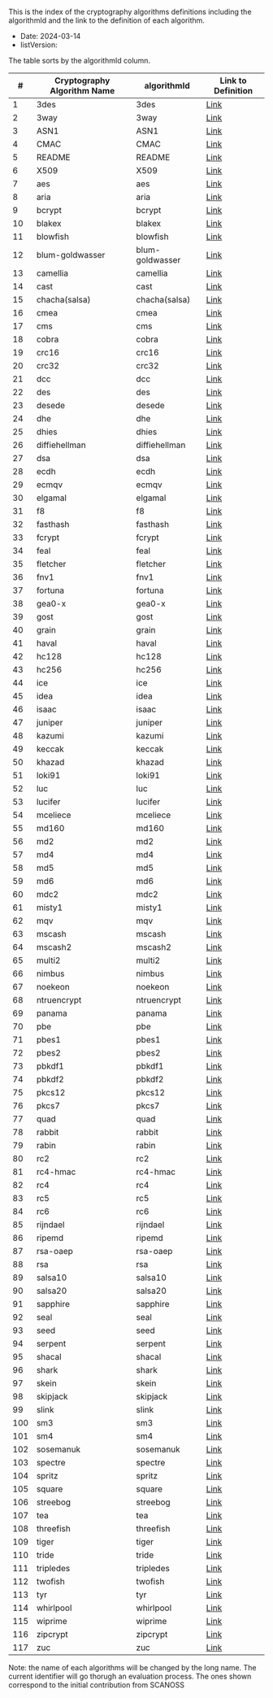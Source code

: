 This is the index of the cryptography algorithms definitions including the algorithmId and the link to the definition of each algorithm.

* Date: 2024-03-14
* listVersion:

The table sorts by the algorithmId column.

| **#** | **Cryptography Algorithm Name** | **algorithmId** | **Link to Definition** |
|-------|--------------------------------|-----------------|------------------------|
| 1     | 3des| 3des            | [Link](https://github.com/scanoss/crypto_algorithms_open_dataset/main/definitions_crypto_algorithms/list_definitions_crypto_algorithms/3des.yaml) |
| 2     | 3way | 3way            | [Link](https://github.com/scanoss/crypto_algorithms_open_dataset/main/definitions_crypto_algorithms/list_definitions_crypto_algorithms/3way.yaml) |
| 3     | ASN1 | ASN1            | [Link](https://github.com/scanoss/crypto_algorithms_open_dataset/main/definitions_crypto_algorithms/list_definitions_crypto_algorithms/ASN1.yaml) |
| 4     | CMAC | CMAC            | [Link](https://github.com/scanoss/crypto_algorithms_open_dataset/main/definitions_crypto_algorithms/list_definitions_crypto_algorithms/CMAC.yaml) |
| 5     | README | README          | [Link](https://github.com/scanoss/crypto_algorithms_open_dataset/main/definitions_crypto_algorithms/list_definitions_crypto_algorithms/README.md) |
| 6     | X509 | X509            | [Link](https://github.com/scanoss/crypto_algorithms_open_dataset/main/definitions_crypto_algorithms/list_definitions_crypto_algorithms/X509.yaml) |
| 7     | aes  | aes             | [Link](https://github.com/scanoss/crypto_algorithms_open_dataset/main/definitions_crypto_algorithms/list_definitions_crypto_algorithms/aes.yaml) |
| 8     | aria | aria            | [Link](https://github.com/scanoss/crypto_algorithms_open_dataset/main/definitions_crypto_algorithms/list_definitions_crypto_algorithms/aria.yaml) |
| 9     | bcrypt | bcrypt          | [Link](https://github.com/scanoss/crypto_algorithms_open_dataset/main/definitions_crypto_algorithms/list_definitions_crypto_algorithms/bcrypt.yaml) |
| 10    | blakex | blakex          | [Link](https://github.com/scanoss/crypto_algorithms_open_dataset/main/definitions_crypto_algorithms/list_definitions_crypto_algorithms/blakex.yaml) |
| 11    | blowfish | blowfish        | [Link](https://github.com/scanoss/crypto_algorithms_open_dataset/main/definitions_crypto_algorithms/list_definitions_crypto_algorithms/blowfish.yaml) |
| 12    | blum-goldwasser | blum-goldwasser | [Link](https://github.com/scanoss/crypto_algorithms_open_dataset/main/definitions_crypto_algorithms/list_definitions_crypto_algorithms/blum-goldwasser.yaml) |
| 13    | camellia | camellia        | [Link](https://github.com/scanoss/crypto_algorithms_open_dataset/main/definitions_crypto_algorithms/list_definitions_crypto_algorithms/camellia.yaml) |
| 14    | cast | cast            | [Link](https://github.com/scanoss/crypto_algorithms_open_dataset/main/definitions_crypto_algorithms/list_definitions_crypto_algorithms/cast.yaml) |
| 15    | chacha(salsa) | chacha(salsa)   | [Link](https://github.com/scanoss/crypto_algorithms_open_dataset/main/definitions_crypto_algorithms-list_definitions_crypto_algorithms/chacha(salsa).yaml) |
| 16    | cmea | cmea            | [Link](https://github.com/scanoss/crypto_algorithms_open_dataset/main/definitions_crypto_algorithms/list_definitions_crypto_algorithms/cmea.yaml) |
| 17    | cms     | cms          | [Link](https://github.com/scanoss/crypto_algorithms_open_dataset/main/definitions_crypto_algorithms/list_definitions_crypto_algorithms/cms.yaml) |
| 18    | cobra | cobra           | [Link](https://github.com/scanoss/crypto_algorithms_open_dataset/main/definitions_crypto_algorithms/list_definitions_crypto_algorithms/cobra.yaml) |
| 19    | crc16 | crc16           | [Link](https://github.com/scanoss/crypto_algorithms_open_dataset/main/definitions_crypto_algorithms/list_definitions_crypto_algorithms/crc16.yaml) |
| 20    | crc32 | crc32           | [Link](https://github.com/scanoss/crypto_algorithms_open_dataset/main/definitions_crypto_algorithms/list_definitions_crypto_algorithms/crc32.yaml) |
| 21    | dcc     | dcc     | [Link](https://github.com/scanoss/crypto_algorithms_open_dataset/main/definitions_crypto_algorithms/list_definitions_crypto_algorithms/dcc.yaml) |
| 22    | des     | des     | [Link](https://github.com/scanoss/crypto_algorithms_open_dataset/main/definitions_crypto_algorithms/list_definitions_crypto_algorithms/des.yaml) |
| 23    | desede | desede          | [Link](https://github.com/scanoss/crypto_algorithms_open_dataset/main/definitions_crypto_algorithms/list_definitions_crypto_algorithms/desede.yaml) |
| 24    | dhe     | dhe     | [Link](https://github.com/scanoss/crypto_algorithms_open_dataset/main/definitions_crypto_algorithms/list_definitions_crypto_algorithms/dhe.yaml) |
| 25    | dhies | dhies           | [Link](https://github.com/scanoss/crypto_algorithms_open_dataset/main/definitions_crypto_algorithms/list_definitions_crypto_algorithms/dhies.yaml) |
| 26    | diffiehellman | diffiehellman  | [Link](https://github.com/scanoss/crypto_algorithms_open_dataset/main/definitions_crypto_algorithms/list_definitions_crypto_algorithms/diffiehellman.yaml) |
| 27    | dsa     |dsa     | [Link](https://github.com/scanoss/crypto_algorithms_open_dataset/main/definitions_crypto_algorithms/list_definitions_crypto_algorithms/dsa.yaml) |
| 28    | ecdh | ecdh            | [Link](https://github.com/scanoss/crypto_algorithms_open_dataset/main/definitions_crypto_algorithms/list_definitions_crypto_algorithms/ecdh.yaml) |
| 29    | ecmqv | ecmqv           | [Link](https://github.com/scanoss/crypto_algorithms_open_dataset/main/definitions_crypto_algorithms/list_definitions_crypto_algorithms/ecmqv.yaml) |
| 30    | elgamal | elgamal         | [Link](https://github.com/scanoss/crypto_algorithms_open_dataset/main/definitions_crypto_algorithms/list_definitions_crypto_algorithms/elgamal.yaml) |
| 31    | f8    | f8    | [Link](https://github.com/scanoss/crypto_algorithms_open_dataset/main/definitions_crypto_algorithms/list_definitions_crypto_algorithms/f8.yaml) |
| 32    | fasthash | fasthash        | [Link](https://github.com/scanoss/crypto_algorithms_open_dataset/main/definitions_crypto_algorithms/list_definitions_crypto_algorithms/fasthash.yaml) |
| 33    | fcrypt | fcrypt          | [Link](https://github.com/scanoss/crypto_algorithms_open_dataset/main/definitions_crypto_algorithms/list_definitions_crypto_algorithms/fcrypt.yaml) |
| 34    | feal | feal            | [Link](https://github.com/scanoss/crypto_algorithms_open_dataset/main/definitions_crypto_algorithms/list_definitions_crypto_algorithms/feal.yaml) |
| 35    | fletcher | fletcher        | [Link](https://github.com/scanoss/crypto_algorithms_open_dataset/main/definitions_crypto_algorithms/list_definitions_crypto_algorithms/fletcher.yaml) |
| 36    | fnv1 | fnv1            | [Link](https://github.com/scanoss/crypto_algorithms_open_dataset/main/definitions_crypto_algorithms/list_definitions_crypto_algorithms/fnv1.yaml) |
| 37    | fortuna | fortuna         | [Link](https://github.com/scanoss/crypto_algorithms_open_dataset/main/definitions_crypto_algorithms/list_definitions_crypto_algorithms/fortuna.yaml) |
| 38    | gea0-x | gea0-x          | [Link](https://github.com/scanoss/crypto_algorithms_open_dataset/main/definitions_crypto_algorithms/list_definitions_crypto_algorithms/gea0-x.yaml) |
| 39    | gost | gost            | [Link](https://github.com/scanoss/crypto_algorithms_open_dataset/main/definitions_crypto_algorithms/list_definitions_crypto_algorithms/gost.yaml) |
| 40    | grain | grain           | [Link](https://github.com/scanoss/crypto_algorithms_open_dataset/main/definitions_crypto_algorithms/list_definitions_crypto_algorithms/grain.yaml) |
| 41    | haval | haval           | [Link](https://github.com/scanoss/crypto_algorithms_open_dataset/main/definitions_crypto_algorithms/list_definitions_crypto_algorithms/haval.yaml) |
| 42    | hc128 | hc128           | [Link](https://github.com/scanoss/crypto_algorithms_open_dataset/main/definitions_crypto_algorithms/list_definitions_crypto_algorithms/hc128.yaml) |
| 43    | hc256 | hc256           | [Link](https://github.com/scanoss/crypto_algorithms_open_dataset/main/definitions_crypto_algorithms/list_definitions_crypto_algorithms/hc256.yaml) |
| 44    | ice   |ice   | [Link](https://github.com/scanoss/crypto_algorithms_open_dataset/main/definitions_crypto_algorithms/list_definitions_crypto_algorithms/ice.yaml) |
| 45    | idea | idea            | [Link](https://github.com/scanoss/crypto_algorithms_open_dataset/main/definitions_crypto_algorithms/list_definitions_crypto_algorithms/idea.yaml) |
| 46    | isaac | isaac           | [Link](https://github.com/scanoss/crypto_algorithms_open_dataset/main/definitions_crypto_algorithms/list_definitions_crypto_algorithms/isaac.yaml) |
| 47    | juniper | juniper         | [Link](https://github.com/scanoss/crypto_algorithms_open_dataset/main/definitions_crypto_algorithms/list_definitions_crypto_algorithms/juniper.yaml) |
| 48    | kazumi | kazumi          | [Link](https://github.com/scanoss/crypto_algorithms_open_dataset/main/definitions_crypto_algorithms/list_definitions_crypto_algorithms/kazumi.yaml) |
| 49    | keccak | keccak          | [Link](https://github.com/scanoss/crypto_algorithms_open_dataset/main/definitions_crypto_algorithms/list_definitions_crypto_algorithms/keccak.yaml) |
| 50    | khazad | khazad          | [Link](https://github.com/scanoss/crypto_algorithms_open_dataset/main/definitions_crypto_algorithms/list_definitions_crypto_algorithms/khazad.yaml) |
| 51    | loki91 | loki91          | [Link](https://github.com/scanoss/crypto_algorithms_open_dataset/main/definitions_crypto_algorithms/list_definitions_crypto_algorithms/loki91.yaml) |
| 52    | luc     |luc     | [Link](https://github.com/scanoss/crypto_algorithms_open_dataset/main/definitions_crypto_algorithms/list_definitions_crypto_algorithms/luc.yaml) |
| 53    | lucifer | lucifer         | [Link](https://github.com/scanoss/crypto_algorithms_open_dataset/main/definitions_crypto_algorithms/list_definitions_crypto_algorithms/lucifer.yaml) |
| 54    | mceliece | mceliece        | [Link](https://github.com/scanoss/crypto_algorithms_open_dataset/main/definitions_crypto_algorithms/list_definitions_crypto_algorithms/mceliece.yaml) |
| 55    | md160 | md160           | [Link](https://github.com/scanoss/crypto_algorithms_open_dataset/main/definitions_crypto_algorithms/list_definitions_crypto_algorithms/md160.yaml) |
| 56    | md2     | md2     | [Link](https://github.com/scanoss/crypto_algorithms_open_dataset/main/definitions_crypto_algorithms/list_definitions_crypto_algorithms/md2.yaml) |
| 57    | md4     |md4     | [Link](https://github.com/scanoss/crypto_algorithms_open_dataset/main/definitions_crypto_algorithms/list_definitions_crypto_algorithms/md4.yaml) |
| 58    | md5     |md5     | [Link](https://github.com/scanoss/crypto_algorithms_open_dataset/main/definitions_crypto_algorithms/list_definitions_crypto_algorithms/md5.yaml) |
| 59    | md6     |md6     | [Link](https://github.com/scanoss/crypto_algorithms_open_dataset/main/definitions_crypto_algorithms/list_definitions_crypto_algorithms/md6.yaml) |
| 60    | mdc2 | mdc2            | [Link](https://github.com/scanoss/crypto_algorithms_open_dataset/main/definitions_crypto_algorithms/list_definitions_crypto_algorithms/mdc2.yaml) |
| 61    | misty1 | misty1          | [Link](https://github.com/scanoss/crypto_algorithms_open_dataset/main/definitions_crypto_algorithms/list_definitions_crypto_algorithms/misty1.yaml) |
| 62    | mqv     |mqv     | [Link](https://github.com/scanoss/crypto_algorithms_open_dataset/main/definitions_crypto_algorithms/list_definitions_crypto_algorithms/mqv.yaml) |
| 63    | mscash | mscash          | [Link](https://github.com/scanoss/crypto_algorithms_open_dataset/main/definitions_crypto_algorithms/list_definitions_crypto_algorithms/mscash.yaml) |
| 64    | mscash2 | mscash2         | [Link](https://github.com/scanoss/crypto_algorithms_open_dataset/main/definitions_crypto_algorithms/list_definitions_crypto_algorithms/mscash2.yaml) |
| 65    | multi2 | multi2          | [Link](https://github.com/scanoss/crypto_algorithms_open_dataset/main/definitions_crypto_algorithms/list_definitions_crypto_algorithms/multi2.yaml) |
| 66    | nimbus | nimbus          | [Link](https://github.com/scanoss/crypto_algorithms_open_dataset/main/definitions_crypto_algorithms/list_definitions_crypto_algorithms/nimbus.yaml) |
| 67    | noekeon | noekeon         | [Link](https://github.com/scanoss/crypto_algorithms_open_dataset/main/definitions_crypto_algorithms/list_definitions_crypto_algorithms/noekeon.yaml) |
| 68    | ntruencrypt | ntruencrypt    | [Link](https://github.com/scanoss/crypto_algorithms_open_dataset/main/definitions_crypto_algorithms/list_definitions_crypto_algorithms/ntruencrypt.yaml) |
| 69    | panama | panama          | [Link](https://github.com/scanoss/crypto_algorithms_open_dataset/main/definitions_crypto_algorithms/list_definitions_crypto_algorithms/panama.yaml) |
| 70    | pbe   |pbe   | [Link](https://github.com/scanoss/crypto_algorithms_open_dataset/main/definitions_crypto_algorithms/list_definitions_crypto_algorithms/pbe.yaml) |
| 71    | pbes1 | pbes1           | [Link](https://github.com/scanoss/crypto_algorithms_open_dataset/main/definitions_crypto_algorithms/list_definitions_crypto_algorithms/pbes1.yaml) |
| 72    | pbes2 | pbes2           | [Link](https://github.com/scanoss/crypto_algorithms_open_dataset/main/definitions_crypto_algorithms/list_definitions_crypto_algorithms/pbes2.yaml) |
| 73    | pbkdf1 | pbkdf1          | [Link](https://github.com/scanoss/crypto_algorithms_open_dataset/main/definitions_crypto_algorithms/list_definitions_crypto_algorithms/pbkdf1.yaml) |
| 74    | pbkdf2 | pbkdf2          | [Link](https://github.com/scanoss/crypto_algorithms_open_dataset/main/definitions_crypto_algorithms/list_definitions_crypto_algorithms/pbkdf2.yaml) |
| 75    | pkcs12 | pkcs12          | [Link](https://github.com/scanoss/crypto_algorithms_open_dataset/main/definitions_crypto_algorithms/list_definitions_crypto_algorithms/pkcs12.yaml) |
| 76    | pkcs7 | pkcs7           | [Link](https://github.com/scanoss/crypto_algorithms_open_dataset/main/definitions_crypto_algorithms/list_definitions_crypto_algorithms/pkcs7.yaml) |
| 77    | quad | quad            | [Link](https://github.com/scanoss/crypto_algorithms_open_dataset/main/definitions_crypto_algorithms/list_definitions_crypto_algorithms/quad.yaml) |
| 78    | rabbit | rabbit          | [Link](https://github.com/scanoss/crypto_algorithms_open_dataset/main/definitions_crypto_algorithms/list_definitions_crypto_algorithms/rabbit.yaml) |
| 79    | rabin | rabin           | [Link](https://github.com/scanoss/crypto_algorithms_open_dataset/main/definitions_crypto_algorithms/list_definitions_crypto_algorithms/rabin.yaml) |
| 80    | rc2   | rc2   | [Link](https://github.com/scanoss/crypto_algorithms_open_dataset/main/definitions_crypto_algorithms/list_definitions_crypto_algorithms/rc2.yaml) |
| 81    | rc4-hmac | rc4-hmac        | [Link](https://github.com/scanoss/crypto_algorithms_open_dataset/main/definitions_crypto_algorithms/list_definitions_crypto_algorithms/rc4-hmac.yaml) |
| 82    | rc4 | rc4             | [Link](https://github.com/scanoss/crypto_algorithms_open_dataset/main/definitions_crypto_algorithms/list_definitions_crypto_algorithms/rc4.yaml) |
| 83    | rc5 | rc5             | [Link](https://github.com/scanoss/crypto_algorithms_open_dataset/main/definitions_crypto_algorithms/list_definitions_crypto_algorithms/rc5.yaml) |
| 84    | rc6 | rc6             | [Link](https://github.com/scanoss/crypto_algorithms_open_dataset/main/definitions_crypto_algorithms/list_definitions_crypto_algorithms/rc6.yaml) |
| 85    | rijndael | rijndael        | [Link](https://github.com/scanoss/crypto_algorithms_open_dataset/main/definitions_crypto_algorithms/list_definitions_crypto_algorithms/rijndael.yaml) |
| 86    | ripemd | ripemd          | [Link](https://github.com/scanoss/crypto_algorithms_open_dataset/main/definitions_crypto_algorithms/list_definitions_crypto_algorithms/ripemd.yaml) |
| 87    | rsa-oaep | rsa-oaep        | [Link](https://github.com/scanoss/crypto_algorithms_open_dataset/main/definitions_crypto_algorithms/list_definitions_crypto_algorithms/rsa-oaep.yaml) |
| 88    | rsa | rsa             | [Link](https://github.com/scanoss/crypto_algorithms_open_dataset/main/definitions_crypto_algorithms/list_definitions_crypto_algorithms/rsa.yaml) |
| 89    | salsa10 | salsa10         | [Link](https://github.com/scanoss/crypto_algorithms_open_dataset/main/definitions_crypto_algorithms/list_definitions_crypto_algorithms/salsa10.yaml) |
| 90    | salsa20 | salsa20         | [Link](https://github.com/scanoss/crypto_algorithms_open_dataset/main/definitions_crypto_algorithms/list_definitions_crypto_algorithms/salsa20.yaml) |
| 91    | sapphire | sapphire        | [Link](https://github.com/scanoss/crypto_algorithms_open_dataset/main/definitions_crypto_algorithms/list_definitions_crypto_algorithms/sapphire.yaml) |
| 92    | seal | seal            | [Link](https://github.com/scanoss/crypto_algorithms_open_dataset/main/definitions_crypto_algorithms/list_definitions_crypto_algorithms/seal.yaml) |
| 93    | seed | seed            | [Link](https://github.com/scanoss/crypto_algorithms_open_dataset/main/definitions_crypto_algorithms/list_definitions_crypto_algorithms/seed.yaml) |
| 94    | serpent | serpent         | [Link](https://github.com/scanoss/crypto_algorithms_open_dataset/main/definitions_crypto_algorithms/list_definitions_crypto_algorithms/serpent.yaml) |
| 95    | shacal | shacal          | [Link](https://github.com/scanoss/crypto_algorithms_open_dataset/main/definitions_crypto_algorithms/list_definitions_crypto_algorithms/shacal.yaml) |
| 96    | shark | shark           | [Link](https://github.com/scanoss/crypto_algorithms_open_dataset/main/definitions_crypto_algorithms/list_definitions_crypto_algorithms/shark.yaml) |
| 97    | skein | skein           | [Link](https://github.com/scanoss/crypto_algorithms_open_dataset/main/definitions_crypto_algorithms/list_definitions_crypto_algorithms/skein.yaml) |
| 98    | skipjack | skipjack        | [Link](https://github.com/scanoss/crypto_algorithms_open_dataset/main/definitions_crypto_algorithms/list_definitions_crypto_algorithms/skipjack.yaml) |
| 99    | slink | slink           | [Link](https://github.com/scanoss/crypto_algorithms_open_dataset/main/definitions_crypto_algorithms/list_definitions_crypto_algorithms/slink.yaml) |
| 100   | sm3   | sm3   | [Link](https://github.com/scanoss/crypto_algorithms_open_dataset/main/definitions_crypto_algorithms/list_definitions_crypto_algorithms/sm3.yaml) |
| 101   | sm4     | sm4     | [Link](https://github.com/scanoss/crypto_algorithms_open_dataset/main/definitions_crypto_algorithms/list_definitions_crypto_algorithms/sm4.yaml) |
| 102   | sosemanuk | sosemanuk       | [Link](https://github.com/scanoss/crypto_algorithms_open_dataset/main/definitions_crypto_algorithms/list_definitions_crypto_algorithms/sosemanuk.yaml) |
| 103   | spectre | spectre         | [Link](https://github.com/scanoss/crypto_algorithms_open_dataset/main/definitions_crypto_algorithms/list_definitions_crypto_algorithms/spectre.yaml) |
| 104   | spritz | spritz          | [Link](https://github.com/scanoss/crypto_algorithms_open_dataset/main/definitions_crypto_algorithms/list_definitions_crypto_algorithms/spritz.yaml) |
| 105   | square | square          | [Link](https://github.com/scanoss/crypto_algorithms_open_dataset/main/definitions_crypto_algorithms/list_definitions_crypto_algorithms/square.yaml) |
| 106   | streebog | streebog        | [Link](https://github.com/scanoss/crypto_algorithms_open_dataset/main/definitions_crypto_algorithms/list_definitions_crypto_algorithms/streebog.yaml) |
| 107   | tea     | tea     | [Link](https://github.com/scanoss/crypto_algorithms_open_dataset/main/definitions_crypto_algorithms/list_definitions_crypto_algorithms/tea.yaml) |
| 108   | threefish | threefish       | [Link](https://github.com/scanoss/crypto_algorithms_open_dataset/main/definitions_crypto_algorithms/list_definitions_crypto_algorithms/threefish.yaml) |
| 109   | tiger | tiger           | [Link](https://github.com/scanoss/crypto_algorithms_open_dataset/main/definitions_crypto_algorithms/list_definitions_crypto_algorithms/tiger.yaml) |
| 110   | tride | tride           | [Link](https://github.com/scanoss/crypto_algorithms_open_dataset/main/definitions_crypto_algorithms/list_definitions_crypto_algorithms/tride.yaml) |
| 111   | tripledes | tripledes       | [Link](https://github.com/scanoss/crypto_algorithms_open_dataset/main/definitions_crypto_algorithms/list_definitions_crypto_algorithms/tripledes.yaml) |
| 112   | twofish | twofish         | [Link](https://github.com/scanoss/crypto_algorithms_open_dataset/main/definitions_crypto_algorithms/list_definitions_crypto_algorithms/twofish.yaml) |
| 113   | tyr    | tyr    | [Link](https://github.com/scanoss/crypto_algorithms_open_dataset/main/definitions_crypto_algorithms/list_definitions_crypto_algorithms/tyr.yaml) |
| 114   | whirlpool | whirlpool       | [Link](https://github.com/scanoss/crypto_algorithms_open_dataset/main/definitions_crypto_algorithms/list_definitions_crypto_algorithms/whirlpool.yaml) |
| 115   | wiprime | wiprime         | [Link](https://github.com/scanoss/crypto_algorithms_open_dataset/main/definitions_crypto_algorithms/list_definitions_crypto_algorithms/wiprime.yaml) |
| 116   | zipcrypt | zipcrypt        | [Link](https://github.com/scanoss/crypto_algorithms_open_dataset/main/definitions_crypto_algorithms/list_definitions_crypto_algorithms/zipcrypt.yaml) |
| 117   | zuc | zuc             | [Link](https://github.com/scanoss/crypto_algorithms_open_dataset/main/definitions_crypto_algorithms/list_definitions_crypto_algorithms/zuc.yaml) |

Note: the name of each algorithms will be changed by the long name. The current identifier will go thorugh an evaluation process. The ones shown correspond to the initial contribution from SCANOSS
